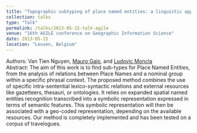 ```yaml
---
title: "Topographic subtyping of place named entities: a linguistic approach"
collection: talks
type: "Talk"
permalink: /talks/2013-05-15-talk-agile
venue: "16th AGILE conference on Geographic Information Science"
date: 2013-05-15
location: "Leuven, Belgium"
---
```



Authors: Van Tien Nguyen, [Mauro Gaio](https://lma-umr5142.univ-pau.fr/fr/_plugins/mypage/mypage/content/mgaio.html), and [Ludovic Moncla](https://ludovicmoncla.github.io)
<br/>
Abstract: The aim of this work is to find sub-types for Place Named Entities, from the analysis of relations between Place Names and a nominal group within a specific phrasal context. The proposed method combines the use of specific intra-sentential lexico-syntactic relations and external resources like gazetteers, thesauri, or ontologies. It relies on expanded spatial named entities recognition transcribed into a symbolic representation expressed in terms of semantic features. This symbolic representation will then be associated with a geo-coded representation, depending on the available resources. Our method is completely implemented and has been tested on a corpus of travelogues.

